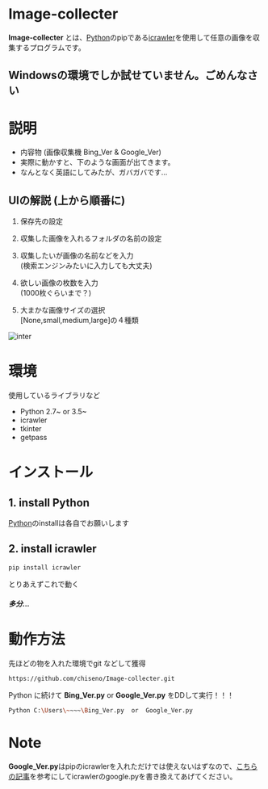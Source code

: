 # Image-collecter

**Image-collecter** とは、[Python](https://www.python.org/)のpipである[icrawler](https://icrawler.readthedocs.io/en/latest/)を使用して任意の画像を収集するプログラムです。  

## Windowsの環境でしか試せていません。ごめんなさい

# 説明
* 内容物 (画像収集機 Bing_Ver & Google_Ver)
* 実際に動かすと、下のような画面が出てきます。  
* なんとなく英語にしてみたが、ガバガバです...  

## UIの解説 (上から順番に)

1. 保存先の設定

2. 収集した画像を入れるフォルダの名前の設定

3. 収集したいが画像の名前などを入力  
   (検索エンジンみたいに入力しても大丈夫)

4. 欲しい画像の枚数を入力  
   (1000枚ぐらいまで？)

5. 大まかな画像サイズの選択  
   [None,small,medium,large]の４種類


![inter](https://user-images.githubusercontent.com/55323475/88475969-99fc7500-cf6f-11ea-9137-d2ac59d52196.png)

# 環境

使用しているライブラリなど

* Python 2.7~ or 3.5~
* icrawler
* tkinter
* getpass 

# インストール
## 1. install Python  

[Python](https://www.python.org/)のinstallは各自でお願いします

## 2. install icrawler
```bash
pip install icrawler
```

とりあえずこれで動く  
##### 多分...

# 動作方法

先ほどの物を入れた環境でgit などして獲得

```bash
https://github.com/chiseno/Image-collecter.git
```

Python に続けて **Bing_Ver.py** or **Google_Ver.py** をDDして実行！！！

```bash
Python C:\Users\~~~~\Bing_Ver.py  or  Google_Ver.py
```

# Note

**Google_Ver.py**はpipのicrawlerを入れただけでは使えないはずなので、[こちらの記事](https://qiita.com/Yossy_Hal/items/48f43a477d9cdd2af40a)を参考にしてicrawlerのgoogle.pyを書き換えてあげてください。
